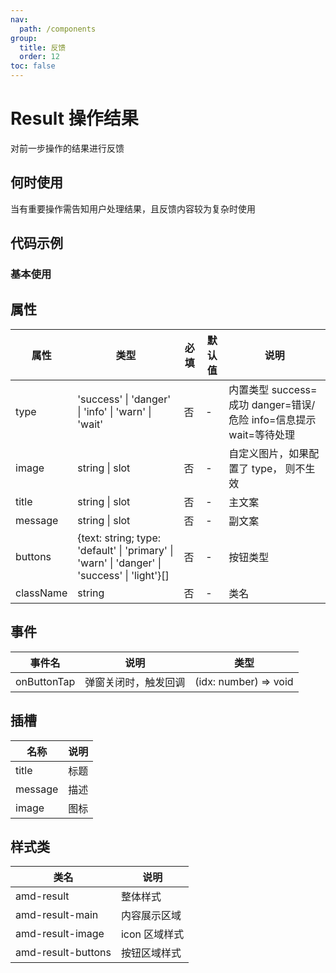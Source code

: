 ```yaml
---
nav:
  path: /components
group:
  title: 反馈
  order: 12
toc: false
---
```

          
# Result 操作结果
对前一步操作的结果进行反馈
## 何时使用
当有重要操作需告知用户处理结果，且反馈内容较为复杂时使用
## 代码示例
### 基本使用
<code src='../../demo/pages/Result'></code>


    
## 属性
| 属性 | 类型 | 必填 | 默认值 | 说明 |
| -----|-----|-----|-----|----- |
| type | 'success' &verbar; 'danger' &verbar; 'info' &verbar; 'warn' &verbar; 'wait' | 否 | - | 内置类型 success=成功 danger=错误/危险 info=信息提示 wait=等待处理 |
| image | string &verbar; slot | 否 | - | 自定义图片，如果配置了 type， 则不生效 |
| title | string &verbar; slot | 否 | - | 主文案 |
| message | string &verbar; slot | 否 | - | 副文案 |
| buttons | {text: string; type: 'default' &verbar; 'primary' &verbar; 'warn' &verbar; 'danger' &verbar; 'success' &verbar; 'light'}[] | 否 | - | 按钮类型 |
| className | string | 否 | - | 类名 |

## 事件

| 事件名 | 说明 | 类型 |
| -----|-----|-----|
| onButtonTap | 弹窗关闭时，触发回调 | (idx: number) => void |

## 插槽
| 名称 | 说明 |
| ----|----|
| title | 标题 |
| message | 描述 |
| image | 图标 |

## 样式类

| 类名 | 说明 |
| ----|----|
| amd-result | 整体样式 |
| amd-result-main | 内容展示区域 |
| amd-result-image | icon 区域样式 |
| amd-result-buttons | 按钮区域样式 |
